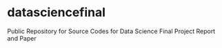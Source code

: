 # datasciencefinal
Public Repository for Source Codes for Data Science Final Project Report and Paper
